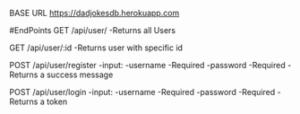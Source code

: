 BASE URL https://dadjokesdb.herokuapp.com

#EndPoints
GET /api/user/
  -Returns all Users
 
GET /api/user/:id
  -Returns user with specific id 
  
POST /api/user/register 
  -input: 
    -username -Required
    -password -Required
  -Returns a success message
  
  POST /api/user/login
    -input: 
      -username -Required
      -password -Required
    -Returns a token
    
    
